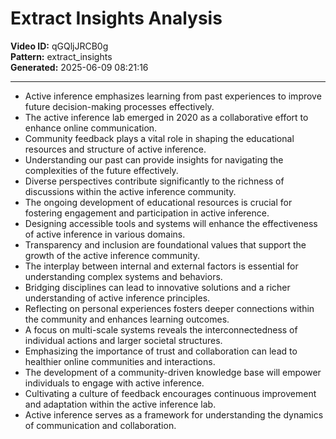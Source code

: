 # Extract Insights Analysis

**Video ID:** qGQljJRCB0g  
**Pattern:** extract_insights  
**Generated:** 2025-06-09 08:21:16  

---

- Active inference emphasizes learning from past experiences to improve future decision-making processes effectively.  
- The active inference lab emerged in 2020 as a collaborative effort to enhance online communication.  
- Community feedback plays a vital role in shaping the educational resources and structure of active inference.  
- Understanding our past can provide insights for navigating the complexities of the future effectively.  
- Diverse perspectives contribute significantly to the richness of discussions within the active inference community.  
- The ongoing development of educational resources is crucial for fostering engagement and participation in active inference.  
- Designing accessible tools and systems will enhance the effectiveness of active inference in various domains.  
- Transparency and inclusion are foundational values that support the growth of the active inference community.  
- The interplay between internal and external factors is essential for understanding complex systems and behaviors.  
- Bridging disciplines can lead to innovative solutions and a richer understanding of active inference principles.  
- Reflecting on personal experiences fosters deeper connections within the community and enhances learning outcomes.  
- A focus on multi-scale systems reveals the interconnectedness of individual actions and larger societal structures.  
- Emphasizing the importance of trust and collaboration can lead to healthier online communities and interactions.  
- The development of a community-driven knowledge base will empower individuals to engage with active inference.  
- Cultivating a culture of feedback encourages continuous improvement and adaptation within the active inference lab.  
- Active inference serves as a framework for understanding the dynamics of communication and collaboration.